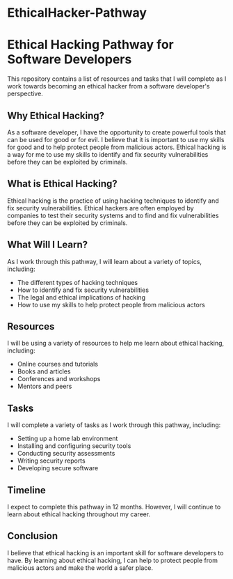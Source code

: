 # EthicalHacker-Pathway
# Ethical Hacking Pathway for Software Developers

This repository contains a list of resources and tasks that I will complete as I work towards becoming an ethical hacker from a software developer's perspective.

## Why Ethical Hacking?

As a software developer, I have the opportunity to create powerful tools that can be used for good or for evil. I believe that it is important to use my skills for good and to help protect people from malicious actors. Ethical hacking is a way for me to use my skills to identify and fix security vulnerabilities before they can be exploited by criminals.

## What is Ethical Hacking?

Ethical hacking is the practice of using hacking techniques to identify and fix security vulnerabilities. Ethical hackers are often employed by companies to test their security systems and to find and fix vulnerabilities before they can be exploited by criminals.

## What Will I Learn?

As I work through this pathway, I will learn about a variety of topics, including:

* The different types of hacking techniques
* How to identify and fix security vulnerabilities
* The legal and ethical implications of hacking
* How to use my skills to help protect people from malicious actors

## Resources

I will be using a variety of resources to help me learn about ethical hacking, including:

* Online courses and tutorials
* Books and articles
* Conferences and workshops
* Mentors and peers

## Tasks

I will complete a variety of tasks as I work through this pathway, including:

* Setting up a home lab environment
* Installing and configuring security tools
* Conducting security assessments
* Writing security reports
* Developing secure software

## Timeline

I expect to complete this pathway in 12 months. However, I will continue to learn about ethical hacking throughout my career.

## Conclusion

I believe that ethical hacking is an important skill for software developers to have. By learning about ethical hacking, I can help to protect people from malicious actors and make the world a safer place.